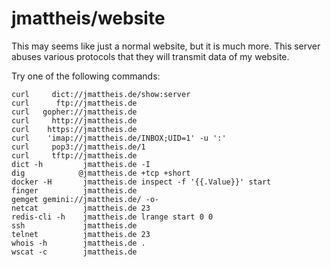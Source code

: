 # jmattheis/website

This may seems like just a normal website, but it is much more. 
This server abuses various protocols that they will transmit data of my website.

Try one of the following commands:

```
curl     dict://jmattheis.de/show:server
curl      ftp://jmattheis.de
curl   gopher://jmattheis.de
curl     http://jmattheis.de
curl    https://jmattheis.de
curl    'imap://jmattheis.de/INBOX;UID=1' -u ':'
curl     pop3://jmattheis.de/1
curl     tftp://jmattheis.de
dict -h         jmattheis.de -I
dig            @jmattheis.de +tcp +short
docker -H       jmattheis.de inspect -f '{{.Value}}' start
finger          jmattheis.de
gemget gemini://jmattheis.de/ -o-
netcat          jmattheis.de 23
redis-cli -h    jmattheis.de lrange start 0 0
ssh             jmattheis.de
telnet          jmattheis.de 23
whois -h        jmattheis.de .
wscat -c        jmattheis.de
```
